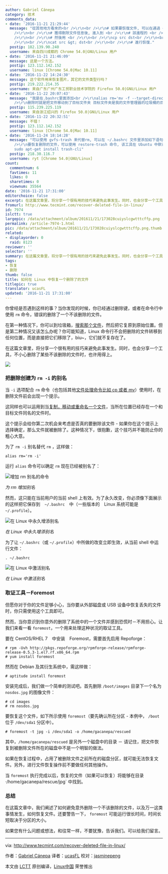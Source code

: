 ```yaml
---
author: Gabriel Cánepa
category: 技术
comments_data:
- date: '2016-11-21 21:29:44'
  message: "從其他地方看來的<br />\r\n<br />\r\n# 如果要恢復文件, 可以在通過 <br />\r\n<br />\r\nlsof<br
    />\r\n<br />\r\n# 獲得刪除文件信息後, 進入到 <br />\r\n# 該進程的 <br />\r\n<br />\r\n/proc/PID/fd<br
    />\r\n<br />\r\n# 然後用 <br />\r\n<br />\r\ncp src dst<br />\r\n<br />\r\n# 或<br
    />\r\n<br />\r\ncat src &gt; dst<br />\r\n<br />\r\n# 進行恢復."
  postip: 182.139.90.240
  username: 来自四川成都的 Chrome 54.0|GNU/Linux 用户
- date: '2016-11-21 21:46:09'
  message: 这是一个方法。
  postip: 123.112.142.152
  username: linux [Chrome 54.0|Mac 10.11]
- date: '2016-11-22 14:24:30'
  message: 这个软件用来恢复图片，其它的文件类型行吗？
  postip: 219.222.214.35
  username: 来自广东广州广东工贸职业技术学院的 Firefox 50.0|GNU/Linux 用户
- date: '2016-11-22 20:07:43'
  message: "我是在.bashrc里面添加<br />\r\nalias rm='mv -f --target-directory=/home/levin/.local/share/Trash/files/<br
    />\r\n删除时就是把文件移动到了目标文件夹 目标文件夹是我的文件管理器的垃圾桶的目标位置。"
  postip: 115.239.225.119
  username: 来自浙江绍兴的 Firefox 50.0|GNU/Linux 用户
- date: '2016-11-22 20:32:51'
  message: 不错！
  postip: 123.112.142.152
  username: linux [Chrome 54.0|Mac 10.11]
- date: '2016-11-24 18:14:28'
  message: "可以使用 gvfs-trash 来代替rm, 可以在 ~/.bashrc 文件里添加如下语句:<br />\r\nalias rm=&quot;gvfs-trash&quot;<br
    />\r\n要恢复删除的文件，可以使用 restore-trash 命令, 该工具在 Ubuntu 中默认没有安装，可以执行下面的命令安装:<br />\r\n$
    sudo apt-get install trash-cli"
  postip: 218.30.116.7
  username: ryt [Chrome 54.0|GNU/Linux]
count:
  commentnum: 6
  favtimes: 11
  likes: 0
  sharetimes: 0
  viewnum: 35564
date: '2016-11-21 17:31:00'
editorchoice: false
excerpt: 在这篇文章里，将分享一个很有用的技巧来避免此事发生。同时，也会分享一个工具，不小心删除了某些不该删除的文件时，也许用得上。
fromurl: http://www.tecmint.com/recover-deleted-file-in-linux/
id: 7974
islctt: true
largepic: /data/attachment/album/201611/21/173028cuiyslcgwtttcffp.png
permalink: /article-7974-1.html
pic: /data/attachment/album/201611/21/173028cuiyslcgwtttcffp.png.thumb.jpg
related:
- displayorder: 0
  raid: 8123
reviewer: ''
selector: ''
summary: 在这篇文章里，将分享一个很有用的技巧来避免此事发生。同时，也会分享一个工具，不小心删除了某些不该删除的文件时，也许用得上。
tags:
- 恢复
- 删除
thumb: false
title: 如何在 Linux 中恢复一个删除了的文件
titlepic: true
translator: ucasFL
updated: '2016-11-21 17:31:00'
---
```


你曾经是否遇到这样的事？当你发现的时候，你已经通过删除键，或者在命令行中使用 `rm` 命令，错误的删除了一个不该删除的文件。


在第一种情况下，你可以到垃圾箱，[搜索那个文件](http://www.tecmint.com/linux-find-command-to-search-multiple-filenames-extensions/)，然后把它复原到原始位置。但是第二种情况又该怎么办呢？你可能知道，Linux 命令行不会把删除的文件转移到任何位置，而是直接把它们移除了，biu~，它们就不复存在了。


在这篇文章里，将分享一个很有用的技巧来避免此事发生。同时，也会分享一个工具，不小心删除了某些不该删除的文件时，也许用得上。


![](/data/attachment/album/201611/21/173028cuiyslcgwtttcffp.png)


### 把删除创建为 `rm -i` 的别名


当 `-i` 选项配合 `rm` 命令（也包括其他[文件处理命令比如 cp 或者 mv](http://www.tecmint.com/progress-monitor-check-progress-of-linux-commands/)）使用时，在删除文件前会出现一个提示。


这同样也可以运用到当[复制，移动或重命名一个文件](http://www.tecmint.com/rename-multiple-files-in-linux/)，当所在位置已经存在一个和目标文件同名的文件时。


这个提示会给你第二次机会来考虑是否真的要删除该文件 - 如果你在这个提示上选择确定，那么文件就被删除了。这种情况下，很抱歉，这个技巧并不能防止你的粗心大意。


为了 `rm -i` 别名替代 `rm` ，这样做：



```
alias rm='rm -i'

```

运行 `alias` 命令可以确定 `rm` 现在已经被别名了：


![增加 rm 别名的命令](/data/attachment/album/201611/21/173116rtvjzm9781fdtt1b.png)


*为 rm 增加别名*


然而，这只能在当前用户的当前 shell 上有效。为了永久改变，你必须像下面展示的这样把它保存到　`~/.bashrc`　中（一些版本的　Linux 系统可能是　`~/.profile`）。


![在 Linux 中永久增添别名](/data/attachment/album/201611/21/173116ov411vtdfs7m4a4u.png)


*在 Linux 中永久增添别名*


为了让 `~/.bashrc`（或 `~/.profile`）中所做的改变立即生效，从当前 shell 中运行文件：



```
. ~/.bashrc

```

![在 Linux 中激活别名](/data/attachment/album/201611/21/173117md1voc8siyedojzz.png)


*在 Linux 中激活别名*


### 取证工具－Foremost


但愿你对于你的文件足够小心，当你要从外部磁盘或 USB 设备中恢复丢失的文件时，你只需使用这个工具即可。


然而，当你意识到你意外的删除了系统中的一个文件并感到恐慌时－不用担心。让我们来看一看 `foremost`，一个用来处理这种状况的取证工具。


要在 CentOS/RHEL 7　中安装　Foremost，需要首先启用 Repoforge：



```
# rpm -Uvh http://pkgs.repoforge.org/rpmforge-release/rpmforge-release-0.5.3-1.el7.rf.x86_64.rpm
# yum install foremost

```

然而在 Debian 及其衍生系统中，需这样做：



```
# aptitude install foremost

```

安装完成后，我们做一个简单的测试吧。首先删除 `/boot/images` 目录下一个名为 `nosdos.jpg` 的图像文件：



```
# cd images
# rm nosdos.jpg

```

要恢复这个文件，如下所示使用 `foremost`（要先确认所在分区 - 本例中， `/boot` 位于 `/dev/sda1` 分区中）。



```
# foremost -t jpg -i /dev/sda1 -o /home/gacanepa/rescued

```

其中，`/home/gacanepa/rescued` 是另外一个磁盘中的目录 － 请记住，把文件恢复到被删除文件所在的磁盘中不是一个明智的做法。


如果在恢复过程中，占用了被删除文件之前所在的磁盘分区，就可能无法恢复文件。另外，进行文件恢复操作前不要做任何其他操作。


当 `foremost` 执行完成以后，恢复的文件（如果可以恢复）将能够在目录 ·/home/gacanepa/rescue/jpg` 中找到。


### 总结


在这篇文章中，我们阐述了如何避免意外删除一个不该删除的文件，以及万一这类事情发生，如何恢复文件。还要警告一下， `foremost` 可能运行很长时间，时间长短取决于分区的大小。


如果您有什么问题或想法，和往常一样，不要犹豫，告诉我们。可以给我们留言。




---


via: <http://www.tecmint.com/recover-deleted-file-in-linux/>


作者：[Gabriel Cánepa](http://www.tecmint.com/author/gacanepa/) 译者：[ucasFL](https://github.com/ucasFL) 校对：[jasminepeng](https://github.com/jasminepeng)


本文由 [LCTT](https://github.com/LCTT/TranslateProject) 原创编译，[Linux中国](https://linux.cn/) 荣誉推出